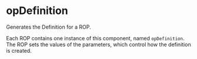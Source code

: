 # opDefinition

Generates the Definition for a ROP.

Each ROP contains one instance of this component, named `opDefinition`. The ROP sets the values of the parameters, which control how the definition is created.
